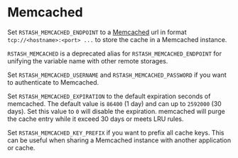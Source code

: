 # Memcached

Set `RSTASH_MEMCACHED_ENDPOINT` to a [Memcached](https://memcached.org/) url in format `tcp://<hostname>:<port> ...` to store the cache in a Memcached instance.

`RSTASH_MEMCACHED` is a deprecated alias for `RSTASH_MEMCACHED_ENDPOINT` for unifying the variable name with other remote storages.

Set `RSTASH_MEMCACHED_USERNAME` and `RSTASH_MEMCACHED_PASSWORD` if you want to authenticate to Memcached.

Set `RSTASH_MEMCACHED_EXPIRATION` to the default expiration seconds of memcached. The default value is `86400` (1 day) and can up to `2592000` (30 days). Set this value to `0` will disable the expiration. memcached will purge the cache entry while it exceed 30 days or meets LRU rules.

Set `RSTASH_MEMCACHED_KEY_PREFIX` if you want to prefix all cache keys. This can be
useful when sharing a Memcached instance with another application or cache.
